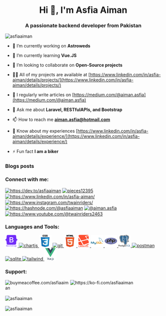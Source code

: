 <h1 align="center">Hi 👋, I'm Asfia Aiman</h1>
<h3 align="center">A passionate backend developer from Pakistan</h3>

<p align="left"> <img src="https://komarev.com/ghpvc/?username=asfiaaiman&label=Profile%20views&color=0e75b6&style=flat" alt="asfiaaiman" /> </p>

- 🔭 I’m currently working on **Astroweds**

- 🌱 I’m currently learning **Vue.JS**

- 👯 I’m looking to collaborate on **Open-Source projects**

- 👨‍💻 All of my projects are available at [https://www.linkedin.com/in/asfia-aiman/details/projects/](https://www.linkedin.com/in/asfia-aiman/details/projects/)

- 📝 I regularly write articles on [https://medium.com/@aiman.asfia](https://medium.com/@aiman.asfia)

- 💬 Ask me about **Laravel, RESTfulAPIs, and Bootstrap**

- 📫 How to reach me **aiman.asfia@hotmail.com**

- 📄 Know about my experiences [https://www.linkedin.com/in/asfia-aiman/details/experience/](https://www.linkedin.com/in/asfia-aiman/details/experience/)

- ⚡ Fun fact **I am a biker**

### Blogs posts
<!-- BLOG-POST-LIST:START -->
<!-- BLOG-POST-LIST:END -->

<h3 align="left">Connect with me:</h3>
<p align="left">
<a href="https://dev.to/https://dev.to/asfiaaiman" target="blank"><img align="center" src="https://raw.githubusercontent.com/rahuldkjain/github-profile-readme-generator/master/src/images/icons/Social/devto.svg" alt="https://dev.to/asfiaaiman" height="30" width="40" /></a>
<a href="https://twitter.com/pieces12395" target="blank"><img align="center" src="https://raw.githubusercontent.com/rahuldkjain/github-profile-readme-generator/master/src/images/icons/Social/twitter.svg" alt="pieces12395" height="30" width="40" /></a>
<a href="https://linkedin.com/in/https://www.linkedin.com/in/asfia-aiman/" target="blank"><img align="center" src="https://raw.githubusercontent.com/rahuldkjain/github-profile-readme-generator/master/src/images/icons/Social/linked-in-alt.svg" alt="https://www.linkedin.com/in/asfia-aiman/" height="30" width="40" /></a>
<a href="https://instagram.com/https://www.instagram.com/twainriders/" target="blank"><img align="center" src="https://raw.githubusercontent.com/rahuldkjain/github-profile-readme-generator/master/src/images/icons/Social/instagram.svg" alt="https://www.instagram.com/twainriders/" height="30" width="40" /></a>
<a href="https://hashnode.com/https://hashnode.com/@asfiaaiman" target="blank"><img align="center" src="https://raw.githubusercontent.com/rahuldkjain/github-profile-readme-generator/master/src/images/icons/Social/hashnode.svg" alt="https://hashnode.com/@asfiaaiman" height="30" width="40" /></a>
<a href="https://medium.com/@aiman.asfia" target="blank"><img align="center" src="https://raw.githubusercontent.com/rahuldkjain/github-profile-readme-generator/master/src/images/icons/Social/medium.svg" alt="@aiman.asfia" height="30" width="40" /></a>
<a href="https://www.youtube.com/c/https://www.youtube.com/@twainriders2463" target="blank"><img align="center" src="https://raw.githubusercontent.com/rahuldkjain/github-profile-readme-generator/master/src/images/icons/Social/youtube.svg" alt="https://www.youtube.com/@twainriders2463" height="30" width="40" /></a>
</p>

<h3 align="left">Languages and Tools:</h3>
<p align="left"> <a href="https://getbootstrap.com" target="_blank" rel="noreferrer"> <img src="https://raw.githubusercontent.com/devicons/devicon/master/icons/bootstrap/bootstrap-plain-wordmark.svg" alt="bootstrap" width="40" height="40"/> </a> <a href="https://www.chartjs.org" target="_blank" rel="noreferrer"> <img src="https://www.chartjs.org/media/logo-title.svg" alt="chartjs" width="40" height="40"/> </a> <a href="https://www.w3schools.com/css/" target="_blank" rel="noreferrer"> <img src="https://raw.githubusercontent.com/devicons/devicon/master/icons/css3/css3-original-wordmark.svg" alt="css3" width="40" height="40"/> </a> <a href="https://git-scm.com/" target="_blank" rel="noreferrer"> <img src="https://www.vectorlogo.zone/logos/git-scm/git-scm-icon.svg" alt="git" width="40" height="40"/> </a> <a href="https://www.w3.org/html/" target="_blank" rel="noreferrer"> <img src="https://raw.githubusercontent.com/devicons/devicon/master/icons/html5/html5-original-wordmark.svg" alt="html5" width="40" height="40"/> </a> <a href="https://laravel.com/" target="_blank" rel="noreferrer"> <img src="https://raw.githubusercontent.com/devicons/devicon/master/icons/laravel/laravel-plain-wordmark.svg" alt="laravel" width="40" height="40"/> </a> <a href="https://www.mysql.com/" target="_blank" rel="noreferrer"> <img src="https://raw.githubusercontent.com/devicons/devicon/master/icons/mysql/mysql-original-wordmark.svg" alt="mysql" width="40" height="40"/> </a> <a href="https://www.php.net" target="_blank" rel="noreferrer"> <img src="https://raw.githubusercontent.com/devicons/devicon/master/icons/php/php-original.svg" alt="php" width="40" height="40"/> </a> <a href="https://www.postgresql.org" target="_blank" rel="noreferrer"> <img src="https://raw.githubusercontent.com/devicons/devicon/master/icons/postgresql/postgresql-original-wordmark.svg" alt="postgresql" width="40" height="40"/> </a> <a href="https://postman.com" target="_blank" rel="noreferrer"> <img src="https://www.vectorlogo.zone/logos/getpostman/getpostman-icon.svg" alt="postman" width="40" height="40"/> </a> <a href="https://www.sqlite.org/" target="_blank" rel="noreferrer"> <img src="https://www.vectorlogo.zone/logos/sqlite/sqlite-icon.svg" alt="sqlite" width="40" height="40"/> </a> <a href="https://tailwindcss.com/" target="_blank" rel="noreferrer"> <img src="https://www.vectorlogo.zone/logos/tailwindcss/tailwindcss-icon.svg" alt="tailwind" width="40" height="40"/> </a> <a href="https://vuejs.org/" target="_blank" rel="noreferrer"> <img src="https://raw.githubusercontent.com/devicons/devicon/master/icons/vuejs/vuejs-original-wordmark.svg" alt="vuejs" width="40" height="40"/> </a> </p>

<h3 align="left">Support:</h3>
<p><a href="https://www.buymeacoffee.com/buymeacoffee.com/asfiaaiman"> <img align="left" src="https://cdn.buymeacoffee.com/buttons/v2/default-yellow.png" height="50" width="210" alt="buymeacoffee.com/asfiaaiman" /></a><a href="https://ko-fi.com/https://ko-fi.com/asfiaaiman"> <img align="left" src="https://cdn.ko-fi.com/cdn/kofi3.png?v=3" height="50" width="210" alt="https://ko-fi.com/asfiaaiman" /></a></p><br><br>

<p><img align="center" src="https://github-readme-stats.vercel.app/api/top-langs?username=asfiaaiman&show_icons=true&locale=en&layout=compact" alt="asfiaaiman" /></p>

<p><img align="center" src="https://github-readme-streak-stats.herokuapp.com/?user=asfiaaiman&" alt="asfiaaiman" /></p>
